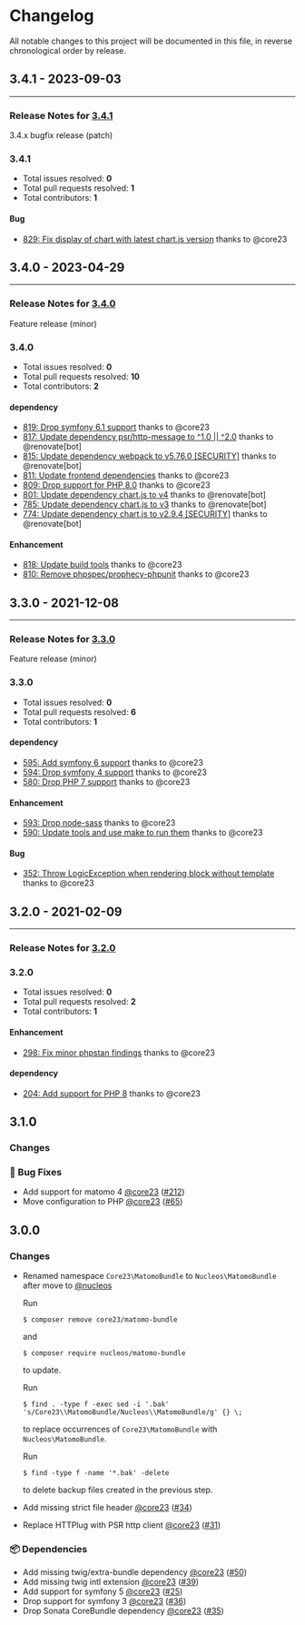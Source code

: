 # Changelog

All notable changes to this project will be documented in this file, in reverse chronological order by release.

## 3.4.1 - 2023-09-03


-----

### Release Notes for [3.4.1](https://github.com/nucleos/NucleosMatomoBundle/milestone/7)

3.4.x bugfix release (patch)

### 3.4.1

- Total issues resolved: **0**
- Total pull requests resolved: **1**
- Total contributors: **1**

#### Bug

 - [829: Fix display of chart with latest chart.js version](https://github.com/nucleos/NucleosMatomoBundle/pull/829) thanks to @core23

## 3.4.0 - 2023-04-29


-----

### Release Notes for [3.4.0](https://github.com/nucleos/NucleosMatomoBundle/milestone/6)

Feature release (minor)

### 3.4.0

- Total issues resolved: **0**
- Total pull requests resolved: **10**
- Total contributors: **2**

#### dependency

 - [819: Drop symfony 6.1 support](https://github.com/nucleos/NucleosMatomoBundle/pull/819) thanks to @core23
 - [817: Update dependency psr/http-message to ^1.0 || ^2.0](https://github.com/nucleos/NucleosMatomoBundle/pull/817) thanks to @renovate[bot]
 - [815: Update dependency webpack to v5.76.0 &#91;SECURITY&#93;](https://github.com/nucleos/NucleosMatomoBundle/pull/815) thanks to @renovate[bot]
 - [811: Update frontend dependencies](https://github.com/nucleos/NucleosMatomoBundle/pull/811) thanks to @core23
 - [809: Drop support for PHP 8.0](https://github.com/nucleos/NucleosMatomoBundle/pull/809) thanks to @core23
 - [801: Update dependency chart.js to v4](https://github.com/nucleos/NucleosMatomoBundle/pull/801) thanks to @renovate[bot]
 - [785: Update dependency chart.js to v3](https://github.com/nucleos/NucleosMatomoBundle/pull/785) thanks to @renovate[bot]
 - [774: Update dependency chart.js to v2.9.4 &#91;SECURITY&#93;](https://github.com/nucleos/NucleosMatomoBundle/pull/774) thanks to @renovate[bot]

#### Enhancement

 - [818: Update build tools](https://github.com/nucleos/NucleosMatomoBundle/pull/818) thanks to @core23
 - [810: Remove phpspec/prophecy-phpunit](https://github.com/nucleos/NucleosMatomoBundle/pull/810) thanks to @core23

## 3.3.0 - 2021-12-08


-----

### Release Notes for [3.3.0](https://github.com/nucleos/NucleosMatomoBundle/milestone/3)

Feature release (minor)

### 3.3.0

- Total issues resolved: **0**
- Total pull requests resolved: **6**
- Total contributors: **1**

#### dependency

 - [595: Add symfony 6 support](https://github.com/nucleos/NucleosMatomoBundle/pull/595) thanks to @core23
 - [594: Drop symfony 4 support](https://github.com/nucleos/NucleosMatomoBundle/pull/594) thanks to @core23
 - [580: Drop PHP 7 support](https://github.com/nucleos/NucleosMatomoBundle/pull/580) thanks to @core23

#### Enhancement

 - [593: Drop node-sass](https://github.com/nucleos/NucleosMatomoBundle/pull/593) thanks to @core23
 - [590: Update tools and use make to run them](https://github.com/nucleos/NucleosMatomoBundle/pull/590) thanks to @core23

#### Bug

 - [352:  Throw LogicException when rendering block without template](https://github.com/nucleos/NucleosMatomoBundle/pull/352) thanks to @core23

## 3.2.0 - 2021-02-09



-----

### Release Notes for [3.2.0](https://github.com/nucleos/NucleosMatomoBundle/milestone/1)



### 3.2.0

- Total issues resolved: **0**
- Total pull requests resolved: **2**
- Total contributors: **1**

#### Enhancement

 - [298: Fix minor phpstan findings](https://github.com/nucleos/NucleosMatomoBundle/pull/298) thanks to @core23

#### dependency

 - [204: Add support for PHP 8](https://github.com/nucleos/NucleosMatomoBundle/pull/204) thanks to @core23

## 3.1.0

### Changes

### 🐛 Bug Fixes

- Add support for matomo 4 [@core23] ([#212])
- Move configuration to PHP [@core23] ([#65])

## 3.0.0

### Changes

- Renamed namespace `Core23\MatomoBundle` to `Nucleos\MatomoBundle` after move to [@nucleos]

  Run

  ```
  $ composer remove core23/matomo-bundle
  ```

  and

  ```
  $ composer require nucleos/matomo-bundle
  ```

  to update.

  Run

  ```
  $ find . -type f -exec sed -i '.bak' 's/Core23\\MatomoBundle/Nucleos\\MatomoBundle/g' {} \;
  ```

  to replace occurrences of `Core23\MatomoBundle` with `Nucleos\MatomoBundle`.

  Run

  ```
  $ find -type f -name '*.bak' -delete
  ```

  to delete backup files created in the previous step.

- Add missing strict file header [@core23] ([#34])
- Replace HTTPlug with PSR http client [@core23] ([#31])

### 📦 Dependencies

- Add missing twig/extra-bundle dependency [@core23] ([#50])
- Add missing twig intl extension [@core23] ([#39])
- Add support for symfony 5 [@core23] ([#25])
- Drop support for symfony 3 [@core23] ([#36])
- Drop Sonata CoreBundle dependency [@core23] ([#35])

[#212]: https://github.com/nucleos/NucleosMatomoBundle/pull/212
[#65]: https://github.com/nucleos/NucleosMatomoBundle/pull/65
[#50]: https://github.com/nucleos/NucleosMatomoBundle/pull/50
[#39]: https://github.com/nucleos/NucleosMatomoBundle/pull/39
[#36]: https://github.com/nucleos/NucleosMatomoBundle/pull/36
[#35]: https://github.com/nucleos/NucleosMatomoBundle/pull/35
[#34]: https://github.com/nucleos/NucleosMatomoBundle/pull/34
[#31]: https://github.com/nucleos/NucleosMatomoBundle/pull/31
[#25]: https://github.com/nucleos/NucleosMatomoBundle/pull/25
[@nucleos]: https://github.com/nucleos
[@core23]: https://github.com/core23
